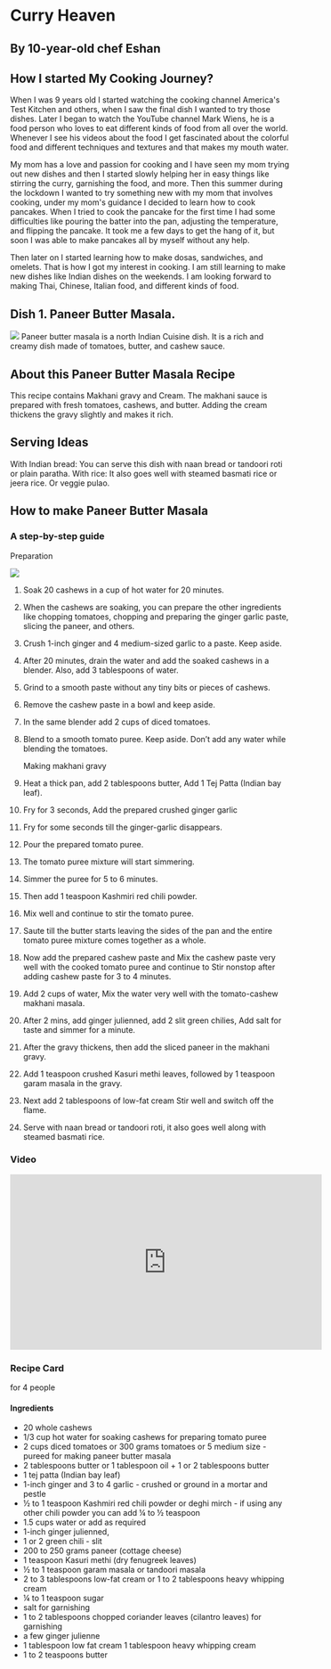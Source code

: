 # Curry Heaven
## By 10-year-old chef Eshan

## How I started My Cooking Journey?
When I was 9 years old I started watching the cooking channel America's Test Kitchen and others, when I saw the final dish I wanted to try those dishes. Later I began to watch the YouTube channel Mark Wiens, he is a food person who loves to eat different kinds of food from all over the world. Whenever I see his videos about the food I get fascinated about the colorful food and different techniques and textures and that makes my mouth water.

My mom has a love and passion for cooking and I have seen my mom trying out new dishes and then I started slowly helping her in easy things like stirring the curry, garnishing the food, and more. Then this summer during the lockdown I wanted to try something new with my mom that involves cooking, under my mom's guidance I decided to learn how to cook pancakes. When I tried to cook the pancake for the first time I had some difficulties like pouring the batter into the pan, adjusting the temperature, and flipping the pancake. It took me a few days to get the hang of it, but soon I was able to make pancakes all by myself without any help.

Then later on I started learning how to make dosas, sandwiches, and omelets. That is how I got my interest in cooking. I am still learning to make new dishes like Indian dishes on the weekends. I am looking forward to making Thai, Chinese, Italian food, and different kinds of food.

## Dish 1. Paneer Butter Masala.
![](20201011_200142.jpg)
Paneer butter masala is a north Indian Cuisine dish. It is a rich and creamy dish made of tomatoes, butter, and cashew sauce.

## About this Paneer Butter Masala Recipe
This recipe contains Makhani gravy and Cream.
The makhani sauce is prepared with fresh tomatoes, cashews, and butter. Adding the cream thickens the gravy slightly and makes it rich.

## Serving Ideas

With Indian bread: You can serve this dish with naan bread or tandoori roti or plain paratha.
With rice: It also goes well with steamed basmati rice or jeera rice.
Or veggie pulao.


## How to make Paneer Butter Masala
### A step-by-step guide
   Preparation
   
   ![](20201009_163415.jpg)
   
1. Soak 20 cashews in a cup of hot water for 20 minutes.
2. When the cashews are soaking, you can prepare the other ingredients like chopping tomatoes, chopping and preparing the ginger garlic paste, slicing the paneer, and others.
3. Crush 1-inch ginger and 4 medium-sized garlic to a paste. Keep aside.
4. After 20 minutes, drain the water and add the soaked cashews in a blender. Also, add 3 tablespoons of water.
5. Grind to a smooth paste without any tiny bits or pieces of cashews.
6. Remove the cashew paste in a bowl and keep aside.
7. In the same blender add 2 cups of diced tomatoes.
8. Blend to a smooth tomato puree. Keep aside. Don’t add any water while blending the tomatoes.

   Making makhani gravy
9. Heat a thick pan, add 2 tablespoons butter, Add 1 Tej Patta (Indian bay leaf).
10. Fry for 3 seconds, Add the prepared crushed ginger garlic
11. Fry for some seconds till the ginger-garlic disappears.
12. Pour the prepared tomato puree.
13. The tomato puree mixture will start simmering.
14. Simmer the puree for 5 to 6 minutes.
15. Then add 1 teaspoon Kashmiri red chili powder.
16. Mix well and continue to stir the tomato puree.
17. Saute till the butter starts leaving the sides of the pan and the entire tomato puree mixture comes together as a whole. 
18.  Now add the prepared cashew paste and Mix the cashew paste very well with the cooked tomato puree and continue to Stir nonstop after adding cashew paste for 3 to 4 minutes.
19. Add 2 cups of water, Mix the water very well with the tomato-cashew makhani masala.
20. After 2 mins, add ginger julienned, add 2 slit green chilies, Add salt for taste and simmer for a minute.
21. After the gravy thickens, then add the sliced paneer in the makhani gravy.
22. Add 1 teaspoon crushed Kasuri methi leaves, followed by 1 teaspoon garam masala in the gravy.
23. Next add 2 tablespoons of low-fat cream Stir well and switch off the flame. 
24. Serve with naan bread or tandoori roti, it also goes well along with steamed basmati rice.

### Video

<iframe width="560" height="315" src="https://www.youtube.com/embed/7AjpRRJiRRY" frameborder="0" allow="accelerometer; autoplay; clipboard-write; encrypted-media; gyroscope; picture-in-picture" allowfullscreen></iframe>

### Recipe Card
for 4 people
#### Ingredients
*  20 whole cashews
* 1/3 cup hot water for soaking cashews
for preparing tomato puree
 * 2 cups diced tomatoes or 300 grams tomatoes or 5 medium size - pureed
for making paneer butter masala
  * 2 tablespoons butter or 1 tablespoon oil + 1 or 2 tablespoons butter
  * 1 tej patta (Indian bay leaf)
  * 1-inch ginger and 3 to 4 garlic - crushed or ground in a mortar and pestle
  * ½ to 1 teaspoon Kashmiri red chili powder or deghi mirch - if using any other chili powder you can add ¼ to ½ teaspoon
  * 1.5 cups water or add as required
  * 1-inch ginger julienned, 
  * 1 or 2 green chili - slit
  * 200 to 250 grams paneer (cottage cheese) 
  * 1 teaspoon Kasuri methi (dry fenugreek leaves) 
  * ½ to 1 teaspoon garam masala or tandoori masala
  * 2 to 3 tablespoons low-fat cream or 1 to 2 tablespoons heavy whipping cream
  * ¼ to 1 teaspoon sugar 
  * salt
 for garnishing
  *  1 to 2 tablespoons chopped coriander leaves (cilantro leaves) for garnishing
  * a few ginger julienne
  * 1 tablespoon low fat cream 1 tablespoon heavy whipping cream
  * 1 to 2 teaspoons butter
 

